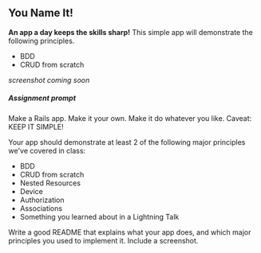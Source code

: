 ## You Name It!

**An app a day keeps the skills sharp!** This simple app will demonstrate the following principles.

* BDD
* CRUD from scratch

*screenshot coming soon*

##### Assignment prompt

Make a Rails app. Make it your own. Make it do whatever you like. Caveat: KEEP IT SIMPLE!

Your app should demonstrate at least 2 of the following major principles we've covered in class:

* BDD
* CRUD from scratch
* Nested Resources
* Device
* Authorization
* Associations
* Something you learned about in a Lightning Talk

Write a good README that explains what your app does, and which major principles you used to implement it. Include a screenshot.

